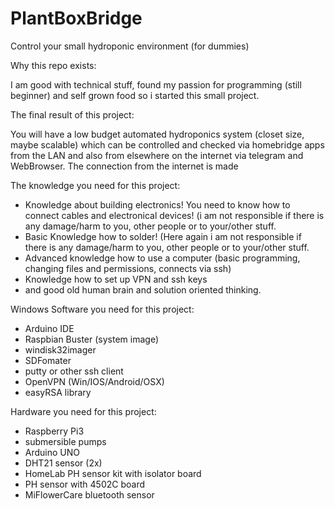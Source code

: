 # PlantBoxBridge
Control your small hydroponic environment (for dummies)

Why this repo exists:

I am good with technical stuff, found my passion for programming (still beginner) and self grown food so i started this small project.

The final result of this project:

You will have a low budget automated hydroponics system (closet size, maybe scalable) which can be controlled and checked via homebridge apps from the LAN and also from elsewhere on the internet via telegram and WebBrowser. The connection from the internet is made 

The knowledge you need for this project:
- Knowledge about building electronics! You need to know how to connect cables and electronical devices! (i am not responsible if there is any damage/harm to you, other people or to your/other stuff.
- Basic Knowledge how to solder! (Here again i am not responsible if there is any damage/harm to you, other people or to your/other stuff.
- Advanced knowledge how to use a computer (basic programming, changing files and permissions, connects via ssh)
- Knowledge how to set up VPN and ssh keys
- and good old human brain and solution oriented thinking.

Windows Software you need for this project:
- Arduino IDE
- Raspbian Buster (system image)
- windisk32imager
- SDFomater
- putty or other ssh client
- OpenVPN (Win/IOS/Android/OSX)
- easyRSA library

Hardware you need for this project:
- Raspberry Pi3
- submersible pumps
- Arduino UNO
- DHT21 sensor (2x)
- HomeLab PH sensor kit with isolator board
- PH sensor with 4502C board
- MiFlowerCare bluetooth sensor


